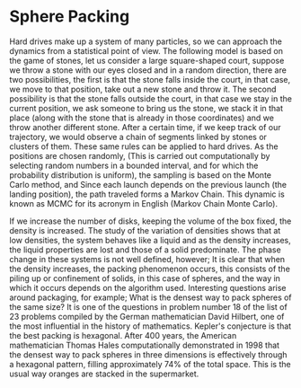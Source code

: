 # Sphere Packing

Hard drives make up a system of many particles, so we can approach the dynamics from a statistical point of view. The following model is based on the game of stones, let us consider a large square-shaped court, suppose we throw a stone with our eyes closed and in a random direction, there are two possibilities, the first is that the stone falls inside the court, in that case, we move to that position, take out a new stone and throw it. The second possibility is that the stone falls outside the court, in that case we stay in the current position, we ask someone to bring us the stone, we stack it in that place (along with the stone that is already in those coordinates) and we throw another different stone. After a certain time, if we keep track of our trajectory, we would observe a chain of segments linked by stones or clusters of them. These same rules can be applied to hard drives. As the positions are chosen randomly, (This is carried out computationally by selecting random numbers in a bounded interval, and for which the probability distribution is uniform), the sampling is based on the Monte Carlo method, and Since each launch depends on the previous launch (the landing position), the path traveled forms a Markov Chain. This dynamic is known as MCMC for its acronym in English (Markov Chain Monte Carlo).

If we increase the number of disks, keeping the volume of the box fixed, the density is increased. The study of the variation of densities shows that at low densities, the system behaves like a liquid and as the density increases, the liquid properties are lost and those of a solid predominate. The phase change in these systems is not well defined, however; It is clear that when the density increases, the packing phenomenon occurs, this consists of the piling up or confinement of solids, in this case of spheres, and the way in which it occurs depends on the algorithm used. Interesting questions arise around packaging, for example; What is the densest way to pack spheres of the same size? It is one of the questions in problem number 18 of the list of 23 problems compiled by the German mathematician David Hilbert, one of the most influential in the history of mathematics. Kepler's conjecture is that the best packing is hexagonal. After 400 years, the American mathematician Thomas Hales computationally demonstrated in 1998 that the densest way to pack spheres in three dimensions is effectively through a hexagonal pattern, filling approximately 74% of the total space. This is the usual way oranges are stacked in the supermarket.
